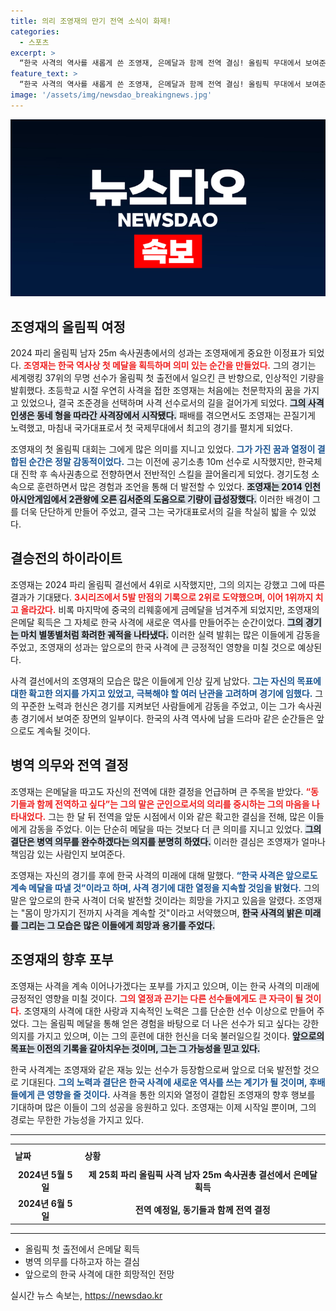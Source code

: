 ```yaml
---
title: 의리 조영재의 만기 전역 소식이 화제!
categories:
  - 스포츠
excerpt: >
  “한국 사격의 역사를 새롭게 쓴 조영재, 은메달과 함께 전역 결심! 올림픽 무대에서 보여준 그의 결정과 패기, 앞으로의 행보가 기대됩니다!”
feature_text: >
  “한국 사격의 역사를 새롭게 쓴 조영재, 은메달과 함께 전역 결심! 올림픽 무대에서 보여준 그의 결정과 패기, 앞으로의 행보가 기대됩니다!”
image: '/assets/img/newsdao_breakingnews.jpg'
---
```


<p><img src="/assets/img/newsdao_breakingnews.jpg" alt="koreaapp 속보" /></p>

<h2 data-ke-size="size26">조영재의 올림픽 여정</h2>

<p data-ke-size="size16">2024 파리 올림픽 남자 25m 속사권총에서의 성과는 조영재에게 중요한 이정표가 되었다. <b><span style="color: #ee2323;">조영재는 한국 역사상 첫 메달을 획득하며 의미 있는 순간을 만들었다.</span></b> 그의 경기는 세계랭킹 37위의 무명 선수가 올림픽 첫 출전에서 일으킨 큰 반향으로, 인상적인 기량을 발휘했다. 초등학교 시절 우연히 사격을 접한 조영재는 처음에는 천문학자의 꿈을 가지고 있었으나, 결국 조준경을 선택하며 사격 선수로서의 길을 걸어가게 되었다. <b><span style="background-color: #21538527;">그의 사격 인생은 동네 형을 따라간 사격장에서 시작됐다.</span></b> 패배를 겪으면서도 조영재는 끈질기게 노력했고, 마침내 국가대표로서 첫 국제무대에서 최고의 경기를 펼치게 되었다.</p>

<p data-ke-size="size16">조영재의 첫 올림픽 대회는 그에게 많은 의미를 지니고 있었다. <b><span style="color: #1a5490;">그가 가진 꿈과 열정이 결합된 순간은 정말 감동적이었다.</span></b> 그는 이전에 공기소총 10m 선수로 시작했지만, 한국체대 진학 후 속사권총으로 전향하면서 전반적인 스킬을 끌어올리게 되었다. 경기도청 소속으로 훈련하면서 많은 경험과 조언을 통해 더 발전할 수 있었다. <b><span style="background-color: #21538527;">조영재는 2014 인천 아시안게임에서 2관왕에 오른 김서준의 도움으로 기량이 급성장했다.</span></b> 이러한 배경이 그를 더욱 단단하게 만들어 주었고, 결국 그는 국가대표로서의 길을 착실히 밟을 수 있었다.</p>

<h2 data-ke-size="size26">결승전의 하이라이트</h2>

<p data-ke-size="size16">조영재는 2024 파리 올림픽 결선에서 4위로 시작했지만, 그의 의지는 강했고 그에 따른 결과가 기대됐다. <b><span style="color: #ee2323;">3시리즈에서 5발 만점의 기록으로 2위로 도약했으며, 이어 1위까지 치고 올라갔다.</span></b> 비록 마지막에 중국의 리웨훙에게 금메달을 넘겨주게 되었지만, 조영재의 은메달 획득은 그 자체로 한국 사격에 새로운 역사를 만들어주는 순간이었다. <b><span style="background-color: #21538527;">그의 경기는 마치 별똥별처럼 화려한 궤적을 나타냈다.</span></b> 이러한 실력 발휘는 많은 이들에게 감동을 주었고, 조영재의 성과는 앞으로의 한국 사격에 큰 긍정적인 영향을 미칠 것으로 예상된다.</p>

<p data-ke-size="size16">사격 결선에서의 조영재의 모습은 많은 이들에게 인상 깊게 남았다. <b><span style="color: #1a5490;">그는 자신의 목표에 대한 확고한 의지를 가지고 있었고, 극복해야 할 여러 난관을 고려하며 경기에 임했다.</span></b> 그의 꾸준한 노력과 헌신은 경기를 지켜보던 사람들에게 감동을 주었고, 이는 그가 속사권총 경기에서 보여준 장면의 일부이다. 한국의 사격 역사에 남을 드라마 같은 순간들은 앞으로도 계속될 것이다.</p>

<h2 data-ke-size="size26">병역 의무와 전역 결정</h2>

<p data-ke-size="size16">조영재는 은메달을 따고도 자신의 전역에 대한 결정을 언급하며 큰 주목을 받았다. <b><span style="color: #ee2323;">“동기들과 함께 전역하고 싶다”는 그의 말은 군인으로서의 의리를 중시하는 그의 마음을 나타내었다.</span></b> 그는 한 달 뒤 전역을 앞둔 시점에서 이와 같은 확고한 결심을 전해, 많은 이들에게 감동을 주었다. 이는 단순히 메달을 따는 것보다 더 큰 의미를 지니고 있었다. <b><span style="background-color: #21538527;">그의 결단은 병역 의무를 완수하겠다는 의지를 분명히 하였다.</span></b> 이러한 결심은 조영재가 얼마나 책임감 있는 사람인지 보여준다.</p>

<p data-ke-size="size16">조영재는 자신의 경기를 후에 한국 사격의 미래에 대해 말했다. <b><span style="color: #1a5490;">“한국 사격은 앞으로도 계속 메달을 따낼 것”이라고 하며, 사격 경기에 대한 열정을 지속할 것임을 밝혔다.</span></b> 그의 말은 앞으로의 한국 사격이 더욱 발전할 것이라는 희망을 가지고 있음을 알렸다. 조영재는 "몸이 망가지기 전까지 사격을 계속할 것"이라고 서약했으며, <b><span style="background-color: #21538527;">한국 사격의 밝은 미래를 그리는 그 모습은 많은 이들에게 희망과 용기를 주었다.</span></b></p>

<h2 data-ke-size="size26">조영재의 향후 포부</h2>

<p data-ke-size="size16">조영재는 사격을 계속 이어나가겠다는 포부를 가지고 있으며, 이는 한국 사격의 미래에 긍정적인 영향을 미칠 것이다. <b><span style="color: #ee2323;">그의 열정과 끈기는 다른 선수들에게도 큰 자극이 될 것이다.</span></b> 조영재의 사격에 대한 사랑과 지속적인 노력은 그를 단순한 선수 이상으로 만들어 주었다. 그는 올림픽 메달을 통해 얻은 경험을 바탕으로 더 나은 선수가 되고 싶다는 강한 의지를 가지고 있으며, 이는 그의 훈련에 대한 헌신을 더욱 불러일으킬 것이다. <b><span style="background-color: #21538527;">앞으로의 목표는 이전의 기록을 갈아치우는 것이며, 그는 그 가능성을 믿고 있다.</span></b></p>

<p data-ke-size="size16">한국 사격계는 조영재와 같은 재능 있는 선수가 등장함으로써 앞으로 더욱 발전할 것으로 기대된다. <b><span style="color: #1a5490;">그의 노력과 결단은 한국 사격에 새로운 역사를 쓰는 계기가 될 것이며, 후배들에게 큰 영향을 줄 것이다.</span></b> 사격을 통한 의지와 열정이 결합된 조영재의 향후 행보를 기대하며 많은 이들이 그의 성공을 응원하고 있다. 조영재는 이제 시작일 뿐이며, 그의 경로는 무한한 가능성을 가지고 있다.</p>

<hr>

<table style="width: 100%; border-collapse: collapse; table-layout: fixed;">
    <tr>
        <th style="text-align: left; height: 30px;">날짜</th>
        <th style="text-align: left; height: 30px;">상황</th>
    </tr>
    <tr>
        <td style="text-align: center; height: 17px;"><b>2024년 5월 5일</b></td>
        <td style="text-align: center; height: 17px;"><b>제 25회 파리 올림픽 사격 남자 25m 속사권총 결선에서 은메달 획득</b></td>
    </tr>
    <tr>
        <td style="text-align: center; height: 17px;"><b>2024년 6월 5일</b></td>
        <td style="text-align: center; height: 17px;"><b>전역 예정일, 동기들과 함께 전역 결정</b></td>
    </tr>
</table>

<hr>

<ul>
    <li>올림픽 첫 출전에서 은메달 획득</li>
    <li>병역 의무를 다하고자 하는 결심</li>
    <li>앞으로의 한국 사격에 대한 희망적인 전망</li>
</ul>
실시간 뉴스 속보는, <a href="https://newsdao.kr" rel="dofollow">https://newsdao.kr</a>



